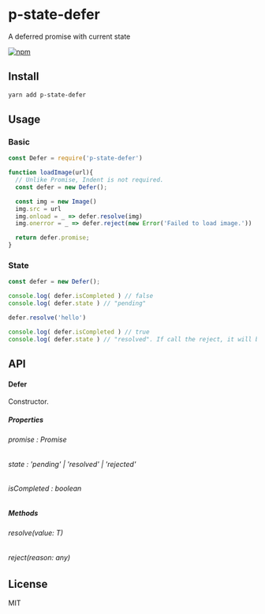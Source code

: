 # p-state-defer
A deferred promise with current state

[![npm](https://img.shields.io/npm/v/p-state-defer.svg?style=flat-square)](https://www.npmjs.com/package/p-state-defer)

## Install
```sh
yarn add p-state-defer
```

## Usage
### Basic
```js
const Defer = require('p-state-defer')

function loadImage(url){
  // Unlike Promise, Indent is not required.
  const defer = new Defer();

  const img = new Image()
  img.src = url
  img.onload = _ => defer.resolve(img)
  img.onerror = _ => defer.reject(new Error('Failed to load image.'))

  return defer.promise;
}
```

### State
```js
const defer = new Defer();

console.log( defer.isCompleted ) // false
console.log( defer.state ) // "pending"

defer.resolve('hello')

console.log( defer.isCompleted ) // true
console.log( defer.state ) // "resolved". If call the reject, it will be "rejected".
```


## API
#### Defer<T>
Constructor.

##### Properties
###### promise : Promise<T>
###### state : 'pending' | 'resolved' | 'rejected'
###### isCompleted : boolean

##### Methods
###### resolve(value: T)
###### reject(reason: any)

## License
MIT